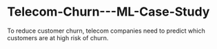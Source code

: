 # Telecom-Churn---ML-Case-Study
To reduce customer churn, telecom companies need to predict which customers are at high risk of churn.
